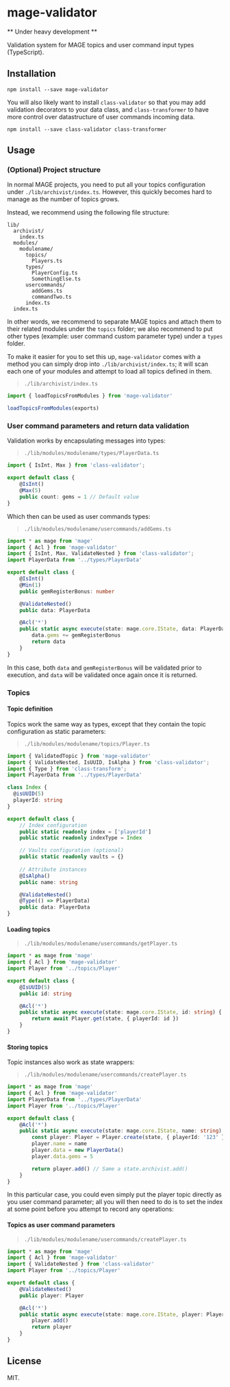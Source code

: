 mage-validator
==============

** Under heavy development **

Validation system for MAGE topics and user command input types (TypeScript).

Installation
-------------

```shell
npm install --save mage-validator
```

You will also likely want to install `class-validator` so that you may add 
validation decorators to your data class, and `class-transformer` to
have more control over datastructure of user commands incoming data.

```shell
npm install --save class-validator class-transformer
```

Usage
-----

### (Optional) Project structure

In normal MAGE projects, you need to put all your topics configuration under
`./lib/archivist/index.ts`. However, this quickly becomes hard to manage as
the number of topics grows.

Instead, we recommend using the following file structure:

```plaintext
lib/
  archivist/
    index.ts
  modules/
    modulename/
      topics/
        Players.ts
      types/
        PlayerConfig.ts
        SomethingElse.ts
      usercommands/
        addGems.ts
        commandTwo.ts
      index.ts
  index.ts
```

In other words, we recommend to separate MAGE topics and attach them to their
related modules under the `topics` folder; we also recommend to put other 
types (example: user command custom parameter type) under a `types` folder.

To make it easier for you to set this up, `mage-validator` comes with a method you
can simply drop into `./lib/archivist/index.ts`; it will scan each one of your
modules and attempt to load all topics defined in them.

> `./lib/archivist/index.ts`

```typescript
import { loadTopicsFromModules } from 'mage-validator'

loadTopicsFromModules(exports)
```

### User command parameters and return data validation

Validation works by encapsulating messages into types:

> `./lib/modules/modulename/types/PlayerData.ts`

```typescript
import { IsInt, Max } from 'class-validator';

export default class {
    @IsInt()
    @Max(5)
    public count: gems = 1 // Default value
}
```

Which then can be used as user commands types:

> `./lib/modules/modulename/usercommands/addGems.ts`

```typescript
import * as mage from 'mage'
import { Acl } from 'mage-validator'
import { IsInt, Max, ValidateNested } from 'class-validator';
import PlayerData from '../types/PlayerData'

export default class {
    @IsInt()
    @Min(1)
    public gemRegisterBonus: number

    @ValidateNested()
    public data: PlayerData

    @Acl('*')
    public static async execute(state: mage.core.IState, data: PlayerData, gemRegisterBonus: number) {
        data.gems += gemRegisterBonus
        return data
    }
}
```

In this case, both `data` and `gemRegisterBonus` will be validated prior to execution, and
`data` will be validated once again once it is returned.

### Topics

#### Topic definition

Topics work the same way as types, except that they contain the topic 
configuration as static parameters:

> `./lib/modules/modulename/topics/Player.ts`

```typescript
import { ValidatedTopic } from 'mage-validator'
import { ValidateNested, IsUUID, IsAlpha } from 'class-validator';
import { Type } from 'class-transform';
import PlayerData from '../types/PlayerData'

class Index {
  @isUUID(5)
  playerId: string
}

export default class {
    // Index configuration
    public static readonly index = ['playerId']
    public static readonly indexType = Index

    // Vaults configuration (optional)
    public static readonly vaults = {}
    
    // Attribute instances
    @IsAlpha()
    public name: string

    @ValidateNested()
    @Type(() => PlayerData)
    public data: PlayerData
}
```

#### Loading topics

> `./lib/modules/modulename/usercommands/getPlayer.ts`

```typescript
import * as mage from 'mage'
import { Acl } from 'mage-validator'
import Player from '../topics/Player'

export default class {
    @IsUUID(5)
    public id: string

    @Acl('*')
    public static async execute(state: mage.core.IState, id: string) {
        return await Player.get(state, { playerId: id })
    }
}
```

#### Storing topics

Topic instances also work as state wrappers:

> `./lib/modules/modulename/usercommands/createPlayer.ts`

```typescript
import * as mage from 'mage'
import { Acl } from 'mage-validator'
import PlayerData from '../types/PlayerData'
import Player from '../topics/Player'

export default class {
    @Acl('*')
    public static async execute(state: mage.core.IState, name: string) {
        const player: Player = Player.create(state, { playerId: '123' })
        player.name = name
        player.data = new PlayerData()
        player.data.gems = 5

        return player.add() // Same a state.archivist.add()
    }
}
```

In this particular case, you could even simply put the player
topic directly as you user command parameter; all you will 
then need to do is to set the index at some point before you attempt
to record any operations:

#### Topics as user command parameters

> `./lib/modules/modulename/usercommands/createPlayer.ts`

```typescript
import * as mage from 'mage'
import { Acl } from 'mage-validator'
import { ValidateNested } from 'class-validator'
import Player from '../topics/Player'

export default class {
    @ValidateNested()
    public player: Player

    @Acl('*')
    public static async execute(state: mage.core.IState, player: Player) {
        player.add()
        return player
    }
}
```

License
-------

MIT.
